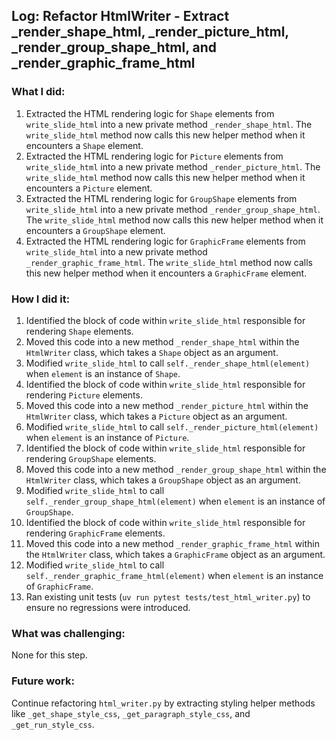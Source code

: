 ## Log: Refactor HtmlWriter - Extract _render_shape_html, _render_picture_html, _render_group_shape_html, and _render_graphic_frame_html

### What I did:
1.  Extracted the HTML rendering logic for `Shape` elements from `write_slide_html` into a new private method `_render_shape_html`. The `write_slide_html` method now calls this new helper method when it encounters a `Shape` element.
2.  Extracted the HTML rendering logic for `Picture` elements from `write_slide_html` into a new private method `_render_picture_html`. The `write_slide_html` method now calls this new helper method when it encounters a `Picture` element.
3.  Extracted the HTML rendering logic for `GroupShape` elements from `write_slide_html` into a new private method `_render_group_shape_html`. The `write_slide_html` method now calls this new helper method when it encounters a `GroupShape` element.
4.  Extracted the HTML rendering logic for `GraphicFrame` elements from `write_slide_html` into a new private method `_render_graphic_frame_html`. The `write_slide_html` method now calls this new helper method when it encounters a `GraphicFrame` element.

### How I did it:
1.  Identified the block of code within `write_slide_html` responsible for rendering `Shape` elements.
2.  Moved this code into a new method `_render_shape_html` within the `HtmlWriter` class, which takes a `Shape` object as an argument.
3.  Modified `write_slide_html` to call `self._render_shape_html(element)` when `element` is an instance of `Shape`.
4.  Identified the block of code within `write_slide_html` responsible for rendering `Picture` elements.
5.  Moved this code into a new method `_render_picture_html` within the `HtmlWriter` class, which takes a `Picture` object as an argument.
6.  Modified `write_slide_html` to call `self._render_picture_html(element)` when `element` is an instance of `Picture`.
7.  Identified the block of code within `write_slide_html` responsible for rendering `GroupShape` elements.
8.  Moved this code into a new method `_render_group_shape_html` within the `HtmlWriter` class, which takes a `GroupShape` object as an argument.
9.  Modified `write_slide_html` to call `self._render_group_shape_html(element)` when `element` is an instance of `GroupShape`.
10. Identified the block of code within `write_slide_html` responsible for rendering `GraphicFrame` elements.
11. Moved this code into a new method `_render_graphic_frame_html` within the `HtmlWriter` class, which takes a `GraphicFrame` object as an argument.
12. Modified `write_slide_html` to call `self._render_graphic_frame_html(element)` when `element` is an instance of `GraphicFrame`.
13. Ran existing unit tests (`uv run pytest tests/test_html_writer.py`) to ensure no regressions were introduced.

### What was challenging:
None for this step.

### Future work:
Continue refactoring `html_writer.py` by extracting styling helper methods like `_get_shape_style_css`, `_get_paragraph_style_css`, and `_get_run_style_css`.